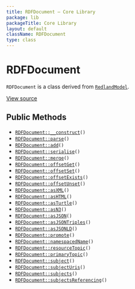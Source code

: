 ```yaml
---
title: RDFDocument — Core Library
package: lib
packageTitle: Core Library
layout: default
className: RDFDocument
type: class
---
```


# RDFDocument

<code>RDFDocument</code> is a class derived from <code><a href="RedlandModel">RedlandModel</a></code>.

<a href="https://github.com/eregansu/lib/blob/master/rdf/redland.php">View source</a>

## Public Methods

* <code><a href="RDFDocument%3A%3A__construct">RDFDocument::__construct</a>()</code>
* <code><a href="RDFDocument%3A%3Aparse">RDFDocument::parse</a>()</code>
* <code><a href="RDFDocument%3A%3Aadd">RDFDocument::add</a>()</code>
* <code><a href="RDFDocument%3A%3Aserialise">RDFDocument::serialise</a>()</code>
* <code><a href="RDFDocument%3A%3Amerge">RDFDocument::merge</a>()</code>
* <code><a href="RDFDocument%3A%3AoffsetGet">RDFDocument::offsetGet</a>()</code>
* <code><a href="RDFDocument%3A%3AoffsetSet">RDFDocument::offsetSet</a>()</code>
* <code><a href="RDFDocument%3A%3AoffsetExists">RDFDocument::offsetExists</a>()</code>
* <code><a href="RDFDocument%3A%3AoffsetUnset">RDFDocument::offsetUnset</a>()</code>
* <code><a href="RDFDocument%3A%3AasXML">RDFDocument::asXML</a>()</code>
* <code><a href="RDFDocument%3A%3AasHTML">RDFDocument::asHTML</a>()</code>
* <code><a href="RDFDocument%3A%3AasTurtle">RDFDocument::asTurtle</a>()</code>
* <code><a href="RDFDocument%3A%3AasN3">RDFDocument::asN3</a>()</code>
* <code><a href="RDFDocument%3A%3AasJSON">RDFDocument::asJSON</a>()</code>
* <code><a href="RDFDocument%3A%3AasJSONTriples">RDFDocument::asJSONTriples</a>()</code>
* <code><a href="RDFDocument%3A%3AasJSONLD">RDFDocument::asJSONLD</a>()</code>
* <code><a href="RDFDocument%3A%3Apromote">RDFDocument::promote</a>()</code>
* <code><a href="RDFDocument%3A%3AnamespacedName">RDFDocument::namespacedName</a>()</code>
* <code><a href="RDFDocument%3A%3AresourceTopic">RDFDocument::resourceTopic</a>()</code>
* <code><a href="RDFDocument%3A%3AprimaryTopic">RDFDocument::primaryTopic</a>()</code>
* <code><a href="RDFDocument%3A%3Asubject">RDFDocument::subject</a>()</code>
* <code><a href="RDFDocument%3A%3AsubjectUris">RDFDocument::subjectUris</a>()</code>
* <code><a href="RDFDocument%3A%3Asubjects">RDFDocument::subjects</a>()</code>
* <code><a href="RDFDocument%3A%3AsubjectsReferencing">RDFDocument::subjectsReferencing</a>()</code>

